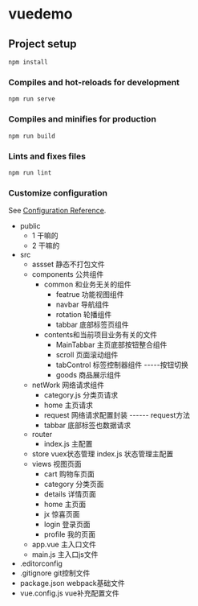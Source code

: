 # vuedemo

## Project setup
```
npm install
```

### Compiles and hot-reloads for development
```
npm run serve
```

### Compiles and minifies for production
```
npm run build
```

### Lints and fixes files
```
npm run lint
```

### Customize configuration
See [Configuration Reference](https://cli.vuejs.org/config/).





+   public 
    +   1       干嘛的
    +   2       干嘛的
+   src
    +   assset  静态不打包文件
    +   components  公共组件   
        +   common  和业务无关的组件
            +   featrue     功能视图组件   
            +   navbar      导航组件
            +   rotation    轮播组件
            +   tabbar      底部标签页组件
        +   contents和当前项目业务有关的文件
            +   MainTabbar  主页底部按钮整合组件
            +   scroll      页面滚动组件
            +   tabControl  标签控制器组件 -----按钮切换
            +   goods       商品展示组件
    +   netWork     网络请求组件
        +   category.js     分类页请求
        +   home    主页请求
        +   request     网络请求配置封装  ------   request方法
        +   tabbar      底部标签也数据请求
    +   router 
        +   index.js    主配置
    +   store   vuex状态管理
        index.js    状态管理主配置
    +   views       视图页面
        +   cart    购物车页面
        +   category    分类页面
        +   details     详情页面
        +   home        主页面
        +   jx          惊喜页面
        +   login       登录页面
        +   profile     我的页面
    +   app.vue     主入口文件
    +   main.js     主入口js文件
+   .editorconfig
+   .gitignore      git控制文件
+   package.json    webpack基础文件
+   vue.config.js   vue补充配置文件


    

